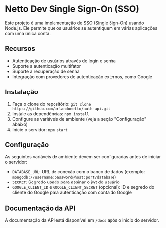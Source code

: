 # Netto Dev Single Sign-On (SSO)

Este projeto é uma implementação de SSO (Single Sign-On) usando Node.js. Ele permite que os usuários se autentiquem em várias aplicações com uma única conta.

## Recursos
- Autenticação de usuários através de login e senha
- Suporte a autenticação multifator
- Suporte a recuperação de senha
- Integração com provedores de autenticação externos, como Google

## Instalação
1. Faça o clone do repositório: `git clone https://github.com/orlandonetto/auth-api.git`
2. Instale as dependências: `npm install`
3. Configure as variáveis de ambiente (veja a seção "Configuração" abaixo)
4. Inicie o servidor: `npm start`

## Configuração
As seguintes variáveis de ambiente devem ser configuradas antes de iniciar o servidor:
- `DATABASE_URL`: URL de conexão com o banco de dados (exemplo: `mongodb://username:password@host:port/database`)
- `SECRET`: Segredo usado para assinar o jwt do usuário
- `GOOGLE_CLIENT_ID` e `GOOGLE_CLIENT_SECRET` (opcional): ID e segredo do cliente do Google para autenticação com conta do Google

## Documentação da API
A documentação da API está disponível em `/docs` após o início do servidor.
